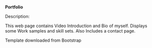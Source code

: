 **Portfolio**


Description: 

This web page contains Video Introduction and Bio of myself. Displays some Work samples and skill sets. Also Includes a contact page.


Template downloaded from Bootstrap
